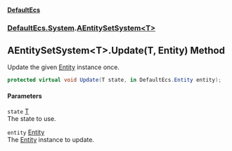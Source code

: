 #### [DefaultEcs](index.md 'index')
### [DefaultEcs.System](index.md#DefaultEcs_System 'DefaultEcs.System').[AEntitySetSystem&lt;T&gt;](AEntitySetSystem_T_.md 'DefaultEcs.System.AEntitySetSystem&lt;T&gt;')
## AEntitySetSystem&lt;T&gt;.Update(T, Entity) Method
Update the given [Entity](Entity.md 'DefaultEcs.Entity') instance once.  
```csharp
protected virtual void Update(T state, in DefaultEcs.Entity entity);
```
#### Parameters
<a name='DefaultEcs_System_AEntitySetSystem_T__Update(T_DefaultEcs_Entity)_state'></a>
`state` [T](AEntitySetSystem_T_.md#DefaultEcs_System_AEntitySetSystem_T__T 'DefaultEcs.System.AEntitySetSystem&lt;T&gt;.T')  
The state to use.
  
<a name='DefaultEcs_System_AEntitySetSystem_T__Update(T_DefaultEcs_Entity)_entity'></a>
`entity` [Entity](Entity.md 'DefaultEcs.Entity')  
The [Entity](Entity.md 'DefaultEcs.Entity') instance to update.
  
